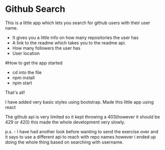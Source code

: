 # Github Search
This is a little app which lets you search for github users with their user name.
- It gives you a little info on how many repositories the user has
- A link to the readme which takes you to the readme api.
- How many followers the user has
- User location

#How to get the app started
- cd into the file
- npm install
- npm start

That's all!

I have added very basic styles using bootstrap.
Made this little app using react

The github api is very limited so it kept throwing a 403(however it should be 429 or 420)
this made the whole development very slowly.

p.s. - I have had another look before wanting to send the exercise over and it says to use
a different api to reach with repo names however i ended up doing the whole thing
based on searching with username.

